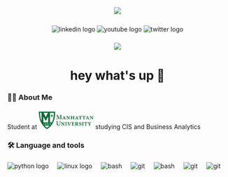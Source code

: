<div align="center">
  <img height="150" src="https://media.giphy.com/media/M9gbBd9nbDrOTu1Mqx/giphy.gif"  />
</div>

###

<div align="center">
  <img src="https://img.shields.io/static/v1?message=LinkedIn&logo=linkedin&label=&color=0077B5&logoColor=white&labelColor=&style=for-the-badge" height="25" alt="linkedin logo"  />
  <img src="https://img.shields.io/static/v1?message=Youtube&logo=youtube&label=&color=FF0000&logoColor=white&labelColor=&style=for-the-badge" height="25" alt="youtube logo"  />
  <img src="https://img.shields.io/static/v1?message=Twitter&logo=twitter&label=&color=1DA1F2&logoColor=white&labelColor=&style=for-the-badge" height="25" alt="twitter logo"  />
</div>

###

<div align="center">
  <img src="https://visitor-badge.laobi.icu/badge?page_id=maurodesouza.maurodesouza&"  />
</div>

###

<h1 align="center">hey what's up 👋</h1>

###

<h3 align="left">👩‍💻  About Me</h3>

###

<p align="left">Student at <img height="40" src="MU.jpg"/> studying CIS and Business Analytics</p>


###

<h3 align="left">🛠 Language and tools</h3>

###

<div align="left">
  <img height="32" width="32" src="https://cdn.simpleicons.org/python" height="40" alt="python logo" />
  <img width="12" />
  <img height="32" width="32" src="https://cdn.simpleicons.org/linux" height="40" alt="linux logo" />
  <img width="12" />
  <img height="32" width="32" src="https://cdn.simpleicons.org/gnubash" height="40" alt="bash" />
  <img width="12" />
  <img height="32" width="32" src="https://cdn.simpleicons.org/git" height="40" alt="git" />
  <img width="12" />
  <img height="32" width="32" src="https://cdn.simpleicons.org/taipy" height="40" alt="bash" />
  <img width="12" />
  <img height="32" width="32" src="https://cdn.simpleicons.org/mysql" height="40" alt="git" />
  <img width="12" /> 
  <img height="32" width="32" src="https://cdn.simpleicons.org/mysql" height="40" alt="git" />
  <img width="12" />
</div>



